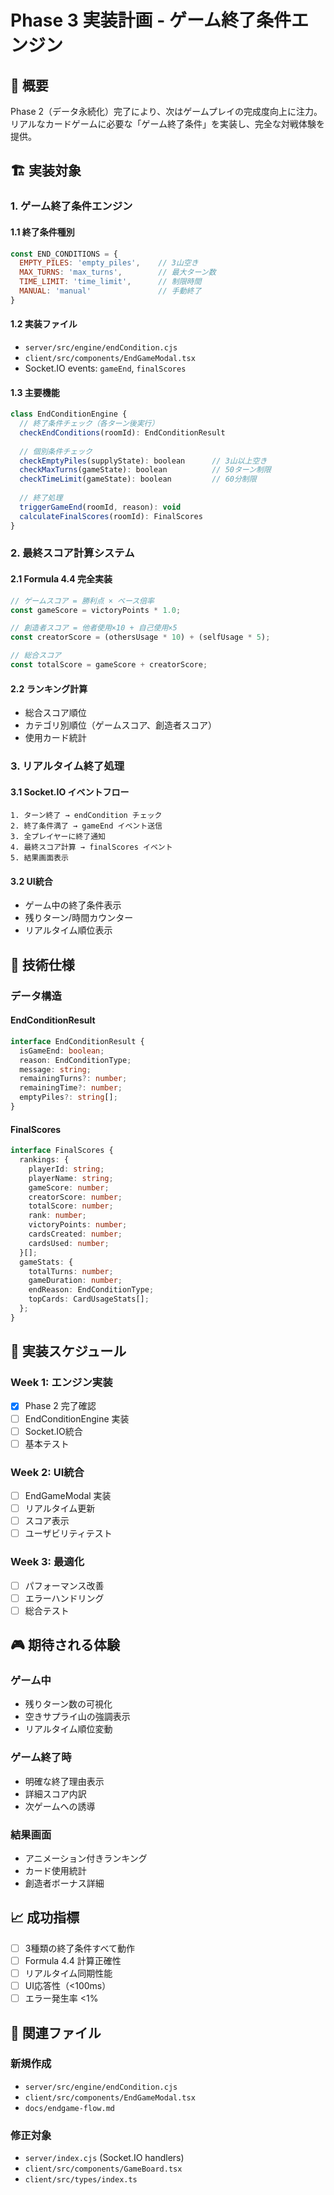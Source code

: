 # Phase 3 実装計画 - ゲーム終了条件エンジン

## 🎯 概要

Phase 2（データ永続化）完了により、次はゲームプレイの完成度向上に注力。リアルなカードゲームに必要な「ゲーム終了条件」を実装し、完全な対戦体験を提供。

## 🏗️ 実装対象

### 1. ゲーム終了条件エンジン

#### 1.1 終了条件種別
```javascript
const END_CONDITIONS = {
  EMPTY_PILES: 'empty_piles',    // 3山空き
  MAX_TURNS: 'max_turns',        // 最大ターン数
  TIME_LIMIT: 'time_limit',      // 制限時間
  MANUAL: 'manual'               // 手動終了
}
```

#### 1.2 実装ファイル
- `server/src/engine/endCondition.cjs`
- `client/src/components/EndGameModal.tsx`
- Socket.IO events: `gameEnd`, `finalScores`

#### 1.3 主要機能
```javascript
class EndConditionEngine {
  // 終了条件チェック（各ターン後実行）
  checkEndConditions(roomId): EndConditionResult
  
  // 個別条件チェック
  checkEmptyPiles(supplyState): boolean      // 3山以上空き
  checkMaxTurns(gameState): boolean          // 50ターン制限
  checkTimeLimit(gameState): boolean         // 60分制限
  
  // 終了処理
  triggerGameEnd(roomId, reason): void
  calculateFinalScores(roomId): FinalScores
}
```

### 2. 最終スコア計算システム

#### 2.1 Formula 4.4 完全実装
```javascript
// ゲームスコア = 勝利点 × ベース倍率
const gameScore = victoryPoints * 1.0;

// 創造者スコア = 他者使用×10 + 自己使用×5
const creatorScore = (othersUsage * 10) + (selfUsage * 5);

// 総合スコア
const totalScore = gameScore + creatorScore;
```

#### 2.2 ランキング計算
- 総合スコア順位
- カテゴリ別順位（ゲームスコア、創造者スコア）
- 使用カード統計

### 3. リアルタイム終了処理

#### 3.1 Socket.IO イベントフロー
```
1. ターン終了 → endCondition チェック
2. 終了条件満了 → gameEnd イベント送信
3. 全プレイヤーに終了通知
4. 最終スコア計算 → finalScores イベント
5. 結果画面表示
```

#### 3.2 UI統合
- ゲーム中の終了条件表示
- 残りターン/時間カウンター
- リアルタイム順位表示

## 🔧 技術仕様

### データ構造

#### EndConditionResult
```typescript
interface EndConditionResult {
  isGameEnd: boolean;
  reason: EndConditionType;
  message: string;
  remainingTurns?: number;
  remainingTime?: number;
  emptyPiles?: string[];
}
```

#### FinalScores
```typescript
interface FinalScores {
  rankings: {
    playerId: string;
    playerName: string;
    gameScore: number;
    creatorScore: number;
    totalScore: number;
    rank: number;
    victoryPoints: number;
    cardsCreated: number;
    cardsUsed: number;
  }[];
  gameStats: {
    totalTurns: number;
    gameDuration: number;
    endReason: EndConditionType;
    topCards: CardUsageStats[];
  };
}
```

## 📅 実装スケジュール

### Week 1: エンジン実装
- [x] Phase 2 完了確認
- [ ] EndConditionEngine 実装
- [ ] Socket.IO統合
- [ ] 基本テスト

### Week 2: UI統合
- [ ] EndGameModal 実装
- [ ] リアルタイム更新
- [ ] スコア表示
- [ ] ユーザビリティテスト

### Week 3: 最適化
- [ ] パフォーマンス改善
- [ ] エラーハンドリング
- [ ] 総合テスト

## 🎮 期待される体験

### ゲーム中
- 残りターン数の可視化
- 空きサプライ山の強調表示
- リアルタイム順位変動

### ゲーム終了時
- 明確な終了理由表示
- 詳細スコア内訳
- 次ゲームへの誘導

### 結果画面
- アニメーション付きランキング
- カード使用統計
- 創造者ボーナス詳細

## 📈 成功指標

- [ ] 3種類の終了条件すべて動作
- [ ] Formula 4.4 計算正確性
- [ ] リアルタイム同期性能
- [ ] UI応答性（<100ms）
- [ ] エラー発生率 <1%

## 🔗 関連ファイル

### 新規作成
- `server/src/engine/endCondition.cjs`
- `client/src/components/EndGameModal.tsx`
- `docs/endgame-flow.md`

### 修正対象
- `server/index.cjs` (Socket.IO handlers)
- `client/src/components/GameBoard.tsx`
- `client/src/types/index.ts`